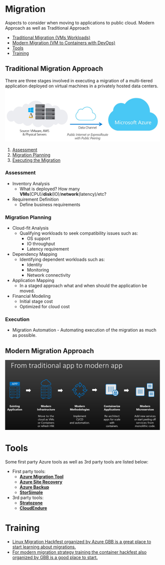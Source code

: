 # Migration
Aspects to consider when moving to applications to public cloud.
Modern Approach as well as Traditional Approach
* [Traditional Migration (VMs Workloads)](#traditional-migration-approach)
* [Modern Migration (VM to Containers with DevOps)](#modern-migration-approach)
* [Tools](#tools)
* [Training](#training)

## Traditional Migration Approach
There are three stages involved in executing a migration of a multi-tiered application deployed on virtual machines in a privately hosted data centers.
![Traditional Approach](./src/traditional.jpg)
1. [Assessment](#assessment)
2. [Migration Planning](#migration-planning)
3. [Executing the Migration](#execution)

### Assessment
*   Inventory Analysis
    *   What is deployed? How many **VMs**(CPU)/**disk**(IO)/**network**(latency)/etc?
*   Requirement Definition
    *   Define business requirements 

### Migration Planning
*   Cloud-fit Analysis
    *   Qualifying workloads to seek compatibility issues such as:
        *   OS support
        *   IO throughput
        *   Latency requirement
*   Dependency Mapping
    *   Identifying dependent workloads such as:
        *   Identity
        *   Monitoring
        *   Network connectivity
*   Application Mapping
    *   In a staged approach what and when should the application be moved.
*   Financial Modeling
    *   Initial stage cost
    *   Optimized for cloud cost

### Execution
*   Migration Automation - Automating execution of the migration as much as possible.
   
## Modern Migration Approach
![Migration Stages](./src/stages.jpg)

# Tools
Some first party Azure tools as well as 3rd party tools are listed below:
* First party tools: 
    * [**Azure Migration Tool**](https://azure.microsoft.com/en-us/migrate/virtual-machines-migration/)
    * [**Azure Site Recovery**](https://docs.microsoft.com/en-us/azure/site-recovery/site-recovery-overview)
    * [**Azure Backup**](https://docs.microsoft.com/en-us/azure/backup/backup-introduction-to-azure-backup)
    * [**StorSimple**](https://docs.microsoft.com/en-us/azure/storsimple/)
* 3rd party tools: 
    * [**Stratozone**](http://www.stratozone.com/migrate.aspx)
    * [**CloudEndure**](https://www.cloudendure.com/live-migration/)

# Training 
* [Linux Migration Hackfest organized by Azure GBB is a great place to start learning about migrations.](https://github.com/stuartatmicrosoft/Azure-Linux-Migration-Workshop)
* [For modern migration strategy training the container hackfest also organized by GBB is a good place to start.](https://github.com/chzbrgr71/container-hackfest)
